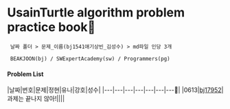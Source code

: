 # UsainTurtle algorithm problem practice book📝 
```
 날짜 폴더 > 문제_이름(bj1541애기상빈_김성수) > md파일 인당 3개 
 
 BEAKJOON(bj) / SWExpertAcademy(sw) / Programmers(pg)
 ```
#### Problem List
|날짜|번호|문제|정현|유나|강호|성수|
|---|---|---|---|---|---|---🎎|
|0613|[bj17952](https://www.acmicpc.net/problem/17952)|과제는 끝나지 않아!||||
